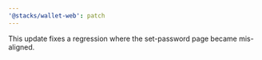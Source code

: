 ```yaml
---
'@stacks/wallet-web': patch
---
```


This update fixes a regression where the set-password page became mis-aligned.
